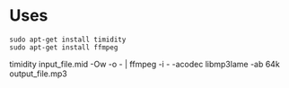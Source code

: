 # Uses

    sudo apt-get install timidity
    sudo apt-get install ffmpeg

timidity input_file.mid -Ow -o - | ffmpeg -i - -acodec libmp3lame -ab 64k output_file.mp3
